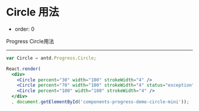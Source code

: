 # Circle 用法

- order: 0

Progress Circle用法

---

````jsx
var Circle = antd.Progress.Circle;

React.render(
  <div>
    <Circle percent="30" width="100" strokeWidth="4" />
    <Circle percent="70" width="100" strokeWidth="4" status="exception" />
    <Circle percent="100" width="100" strokeWidth="4" />
  </div>
  , document.getElementById('components-progress-demo-circle-mini'));
````

<style>
.ant-progress-circle-wrap,
.ant-progress-line-wrap {
  margin-right: 15px;
  margin-bottom: 15px;
}
</style>
